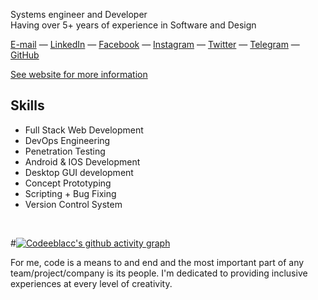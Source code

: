Systems engineer and Developer  
Having over 5+ years of experience in Software and Design

[E-mail](mailto:codeeblacc@gmail.com) — [LinkedIn](https://www.linkedin.com/in/codeeblacc/) — [Facebook](https://www.facebook.com/codeeblacc/) — [Instagram](https://www.instagram.com/mcblacc/) — [Twitter](https://twitter.com/codeeblacc) — [Telegram](https://t.me/codeeblacc) — [GitHub](https://github.com/codeeblacc)

[See website for more information](https://codeeblacc.firebaseapp.com)

## Skills
<!-- <div align=right>
    <a href="https://github.com/anuraghazra/github-readme-stats">
      <img width=325 align="right" src="https://github-readme-stats.vercel.app/api/top-langs/?username=codeeblacc&langs_count=10&theme=radical&layout=compact&custom_title=Used Languages on Github" />
    </a>
</div> -->

* Full Stack Web Development
* DevOps Engineering
* Penetration Testing
* Android & IOS Development
* Desktop GUI development
* Concept Prototyping
* Scripting + Bug Fixing
* Version Control System
<br>

#[![Codeeblacc's github activity graph](https://activity-graph.herokuapp.com/graph?username=codeeblacc&theme=xcode)]()
<br>

For me, code is a means to and end and the most important part of any team/project/company is its people. I'm dedicated to providing inclusive experiences at every level of creativity.
